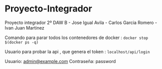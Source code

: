 # Proyecto-Integrador
Proyecto integrador 2º DAW B - Jose Igual Avila - Carlos Garcia Romero - Ivan Juan Martinez


Comando para parar todos los contenedores de docker : `docker stop $(docker ps -q)`

Usuario para probar la api , que genera el token : `localhost/api/login`

Usuario: admin@example.com
Contraseña: password